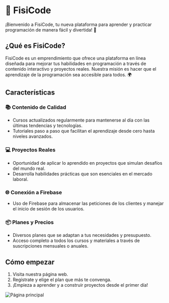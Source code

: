 # 🌟 FisiCode

¡Bienvenido a FisiCode, tu nueva plataforma para aprender y practicar programación de manera fácil y divertida! 🚀

## ¿Qué es FisiCode?

FisiCode es un emprendimiento que ofrece una plataforma en línea diseñada para mejorar tus habilidades en programación a través de contenido interactivo y proyectos reales. Nuestra misión es hacer que el aprendizaje de la programación sea accesible para todos. 🌍

## Características

### 📚 Contenido de Calidad
- Cursos actualizados regularmente para mantenerse al día con las últimas tendencias y tecnologías.
- Tutoriales paso a paso que facilitan el aprendizaje desde cero hasta niveles avanzados.

### 💻 Proyectos Reales
- Oportunidad de aplicar lo aprendido en proyectos que simulan desafíos del mundo real.
- Desarrolla habilidades prácticas que son esenciales en el mercado laboral.

### 🌐 Conexión a Firebase
- Uso de Firebase para almacenar las peticiones de los clientes y manejar el inicio de sesión de los usuarios.

### 📦 Planes y Precios
- Diversos planes que se adaptan a tus necesidades y presupuesto.
- Acceso completo a todos los cursos y materiales a través de suscripciones mensuales o anuales.

## Cómo empezar

1. Visita nuestra página web.
2. Regístrate y elige el plan que más te convenga.
3. ¡Empieza a aprender y a construir proyectos desde el primer día!

![Página principal](https://github.com/DivorcedLance/fisicode/assets/104219610/d8d864bb-ffa8-4ae9-a55a-337d1a02dec0)